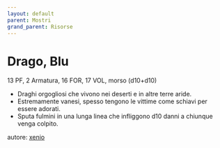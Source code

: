 ```yaml
---
layout: default
parent: Mostri
grand_parent: Risorse
---
```


# Drago, Blu
13 PF, 2 Armatura, 16 FOR, 17 VOL, morso (d10+d10)  
- Draghi orgogliosi che vivono nei deserti e in altre terre aride.
- Estremamente vanesi, spesso tengono le vittime come schiavi per essere adorati.
- Sputa fulmini in una lunga linea che infliggono d10 danni a chiunque venga colpito.

autore: [xenio](https://xenioinabottle.blogspot.com)
